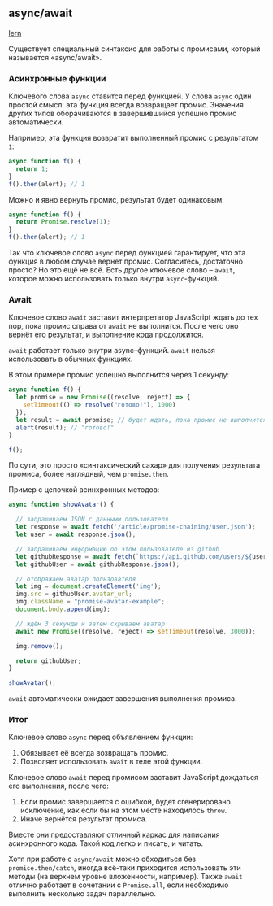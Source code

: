 ## async/await

[lern](https://learn.javascript.ru/async-await)

Существует специальный синтаксис для работы с промисами, который называется «async/await».



### Асинхронные функции

Ключевого слова `async` ставится перед функцией. У слова `async` один простой смысл: эта функция всегда возвращает промис. Значения других типов оборачиваются в завершившийся успешно промис автоматически.

Например, эта функция возвратит выполненный промис с результатом `1`:

```javascript
async function f() {
  return 1;
}
f().then(alert); // 1
```

Можно и явно вернуть промис, результат будет одинаковым:

```javascript
async function f() {
  return Promise.resolve(1);
}
f().then(alert); // 1
```

Так что ключевое слово `async` перед функцией гарантирует, что эта функция в любом случае вернёт промис. Согласитесь, достаточно просто? Но это ещё не всё. Есть другое ключевое слово – `await`, которое можно использовать только внутри `async`-функций.



### Await

Ключевое слово `await` заставит интерпретатор JavaScript ждать до тех пор, пока промис справа от `await` не выполнится. После чего оно вернёт его результат, и выполнение кода продолжится.

`await` работает только внутри async–функций. `await` нельзя использовать в обычных функциях.



В этом примере промис успешно выполнится через 1 секунду:

```javascript
async function f() {
  let promise = new Promise((resolve, reject) => {
    setTimeout(() => resolve("готово!"), 1000)
  });
  let result = await promise; // будет ждать, пока промис не выполнится
  alert(result); // "готово!"
}

f();
```

По сути, это просто «синтаксический сахар» для получения результата промиса, более наглядный, чем `promise.then`.



Пример с цепочкой асинхронных методов:

```javascript
async function showAvatar() {

  // запрашиваем JSON с данными пользователя
  let response = await fetch('/article/promise-chaining/user.json');
  let user = await response.json();

  // запрашиваем информацию об этом пользователе из github
  let githubResponse = await fetch(`https://api.github.com/users/${user.name}`);
  let githubUser = await githubResponse.json();

  // отображаем аватар пользователя
  let img = document.createElement('img');
  img.src = githubUser.avatar_url;
  img.className = "promise-avatar-example";
  document.body.append(img);

  // ждём 3 секунды и затем скрываем аватар
  await new Promise((resolve, reject) => setTimeout(resolve, 3000));

  img.remove();

  return githubUser;
}

showAvatar();
```

`await` автоматически ожидает завершения выполнения промиса.



### Итог

Ключевое слово `async` перед объявлением функции:

1. Обязывает её всегда возвращать промис.
2. Позволяет использовать `await` в теле этой функции.

Ключевое слово `await` перед промисом заставит JavaScript дождаться его выполнения, после чего:

1. Если промис завершается с ошибкой, будет сгенерировано исключение, как если бы на этом месте находилось `throw`.
2. Иначе вернётся результат промиса.

Вместе они предоставляют отличный каркас для написания асинхронного кода. Такой код легко и писать, и читать.

Хотя при работе с `async/await` можно обходиться без `promise.then/catch`, иногда всё-таки приходится использовать эти методы (на верхнем уровне вложенности, например). Также `await` отлично работает в сочетании с `Promise.all`, если необходимо выполнить несколько задач параллельно.
